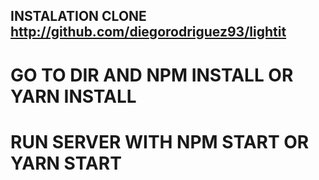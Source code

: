 ## INSTALATION CLONE http://github.com/diegorodriguez93/lightit

# GO TO DIR AND NPM INSTALL OR YARN INSTALL

# RUN SERVER WITH NPM START OR YARN START